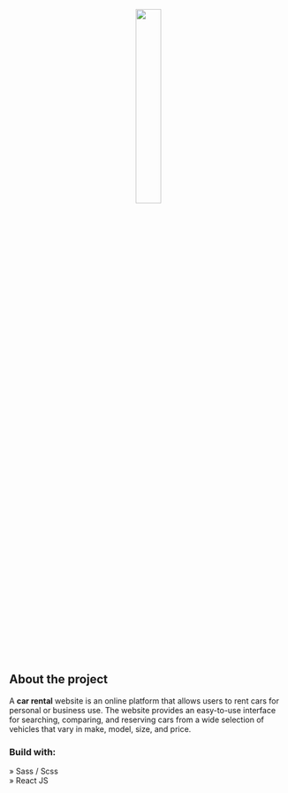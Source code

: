 <div align='center'><img style="width:30%" src='https://user-images.githubusercontent.com/105128267/218077760-5694a4ac-4e37-4de7-b31f-268ccd27400a.png'/></div>

<h2>About the project</h2>

  <p>A <b>car rental</b> website is an online platform that allows users to rent cars for personal or business use. The website provides an easy-to-use interface for searching, comparing, and reserving cars from a wide selection of vehicles that vary in make, model, size, and price.</p>

<h3>Build with:</h3>

» Sass / Scss <br>
» React JS

</div>
